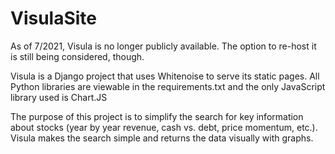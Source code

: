# VisulaSite
As of 7/2021, Visula is no longer publicly available.  The option to re-host it is still being considered, though.

Visula is a Django project that uses Whitenoise to serve its static pages.  All Python libraries are viewable in the requirements.txt and the only JavaScript library used is Chart.JS

The purpose of this project is to simplify the search for key information about stocks (year by year revenue, cash vs. debt, price momentum, etc.).  Visula makes the search simple and returns the data visually with graphs.
